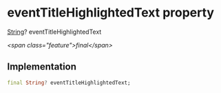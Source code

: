 


# eventTitleHighlightedText property







[String](https:api.flutter.dev/flutter/dart-core/String-class.html)? eventTitleHighlightedText
  
_\<span class="feature"\>final\</span\>_






## Implementation

```dart
final String? eventTitleHighlightedText;
```







